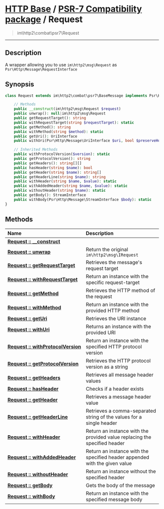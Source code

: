 # [HTTP Base](http-base.md) / [PSR-7 Compatibility package](combat.md) / Request
 > im\http2\combat\psr7\Request
____

## Description
A wrapper allowing you to use `im\http2\msg\Request` as `Psr\Http\Message\RequestInterface`

## Synopsis
```php
class Request extends im\http2\combat\psr7\BaseMessage implements Psr\Http\Message\MessageInterface, Psr\Http\Message\RequestInterface, im\features\Wrapper {

    // Methods
    public __construct(im\http2\msg\Request $request)
    public unwrap(): null|im\http2\msg\Request
    public getRequestTarget(): string
    public withRequestTarget(string $requestTarget): static
    public getMethod(): string
    public withMethod(string $method): static
    public getUri(): UriInterface
    public withUri(Psr\Http\Message\UriInterface $uri, bool $preserveHost = FALSE): static

    // Inherited Methods
    public withProtocolVersion($version): static
    public getProtocolVersion(): string
    public getHeaders(): string[][]
    public hasHeader(string $name): bool
    public getHeader(string $name): string[]
    public getHeaderLine(string $name): string
    public withHeader(string $name, $value): static
    public withAddedHeader(string $name, $value): static
    public withoutHeader(string $name): static
    public getBody(): StreamInterface
    public withBody(Psr\Http\Message\StreamInterface $body): static
}
```

## Methods
| Name | Description |
| :--- | :---------- |
| [__Request&nbsp;::&nbsp;\_\_construct__](combat-Request-__construct.md) |  |
| [__Request&nbsp;::&nbsp;unwrap__](combat-Request-unwrap.md) | Return the original `im\http2\msg\IRequest` |
| [__Request&nbsp;::&nbsp;getRequestTarget__](combat-Request-getRequestTarget.md) | Retrieves the message's request target |
| [__Request&nbsp;::&nbsp;withRequestTarget__](combat-Request-withRequestTarget.md) | Return an instance with the specific request-target |
| [__Request&nbsp;::&nbsp;getMethod__](combat-Request-getMethod.md) | Retrieves the HTTP method of the request |
| [__Request&nbsp;::&nbsp;withMethod__](combat-Request-withMethod.md) | Return an instance with the provided HTTP method |
| [__Request&nbsp;::&nbsp;getUri__](combat-Request-getUri.md) | Retrieves the URI instance |
| [__Request&nbsp;::&nbsp;withUri__](combat-Request-withUri.md) | Returns an instance with the provided URI |
| [__Request&nbsp;::&nbsp;withProtocolVersion__](combat-Request-withProtocolVersion.md) | Return an instance with the specified HTTP protocol version |
| [__Request&nbsp;::&nbsp;getProtocolVersion__](combat-Request-getProtocolVersion.md) | Retrieves the HTTP protocol version as a string |
| [__Request&nbsp;::&nbsp;getHeaders__](combat-Request-getHeaders.md) | Retrieves all message header values |
| [__Request&nbsp;::&nbsp;hasHeader__](combat-Request-hasHeader.md) | Checks if a header exists |
| [__Request&nbsp;::&nbsp;getHeader__](combat-Request-getHeader.md) | Retrieves a message header value |
| [__Request&nbsp;::&nbsp;getHeaderLine__](combat-Request-getHeaderLine.md) | Retrieves a comma-separated string of the values for a single header |
| [__Request&nbsp;::&nbsp;withHeader__](combat-Request-withHeader.md) | Return an instance with the provided value replacing the specified header |
| [__Request&nbsp;::&nbsp;withAddedHeader__](combat-Request-withAddedHeader.md) | Return an instance with the specified header appended with the given value |
| [__Request&nbsp;::&nbsp;withoutHeader__](combat-Request-withoutHeader.md) | Return an instance without the specified header |
| [__Request&nbsp;::&nbsp;getBody__](combat-Request-getBody.md) | Gets the body of the message |
| [__Request&nbsp;::&nbsp;withBody__](combat-Request-withBody.md) | Return an instance with the specified message body |
